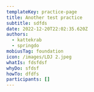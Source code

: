 ```yaml
---
templateKey: practice-page
title: Another test practice
subtitle: sdfds
date: 2022-12-20T22:02:35.620Z
authors:
  - kattekrab
  - springdo
mobiusTag: foundation
icon: /images/LDJ 2.jpeg
whatIs: f﻿dsfdsf
whyDo: s﻿fdsf
howTo: d﻿fdfs
participants: []
---
```

